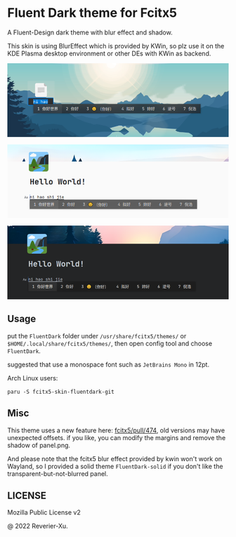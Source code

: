 # Fluent Dark theme for Fcitx5

A Fluent-Design dark theme with blur effect and shadow.

This skin is using BlurEffect which is provided by KWin, so plz use it on the KDE Plasma desktop environment or other DEs with KWin as backend.

![](imgs/sample1.png)

![](imgs/sample2.png)

![](imgs/sample3.png)

## Usage

put the `FluentDark` folder under `/usr/share/fcitx5/themes/` or `$HOME/.local/share/fcitx5/themes/`, then open config tool and choose `FluentDark`.

suggested that use a monospace font such as `JetBrains Mono` in 12pt.

Arch Linux users:

```shell
paru -S fcitx5-skin-fluentdark-git
```

## Misc

This theme uses a new feature here: [fcitx5/pull/474](https://github.com/fcitx/fcitx5/pull/474), old versions may have unexpected offsets. if you like, you can modify the margins and remove the shadow of panel.png.

And please note that the fcitx5 blur effect provided by kwin won't work on Wayland, so I provided a solid theme `FluentDark-solid` if you don't like the transparent-but-not-blurred panel.

## LICENSE

Mozilla Public License v2

@ 2022 Reverier-Xu.
